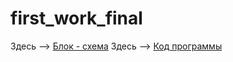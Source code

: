 # first_work_final
Здесь --> [Блок - схема](https://github.com/kl-13-07/first_work_final/blob/main/diagram.drawio.png)
Здесь --> [Код программы](https://github.com/kl-13-07/first_work_final/blob/main/Programm/Program.cs)

